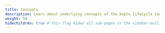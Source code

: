 ```yaml
---
title: Concepts
description: Learn about underlying concepts of the keptn lifecycle toolkit.
weight: 50
hidechildren: true # this flag hides all sub-pages in the sidebar-multicard.html
---
```


